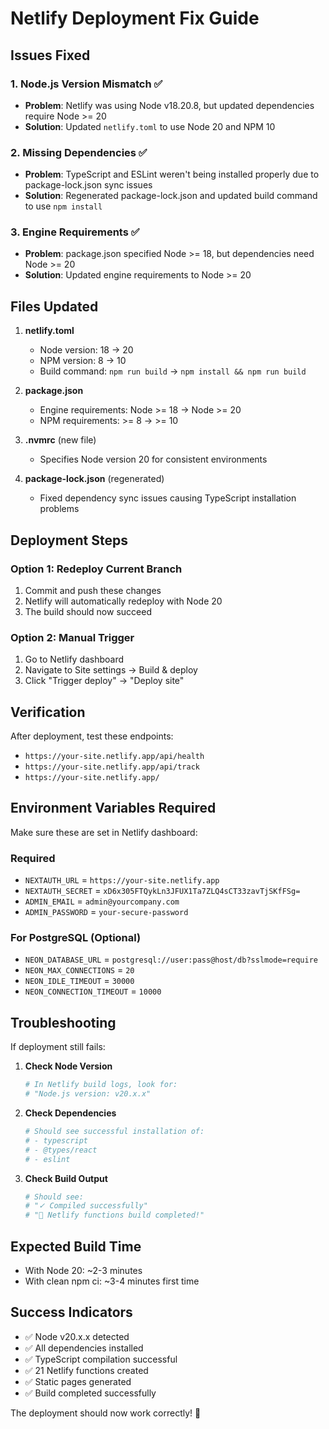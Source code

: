 # Netlify Deployment Fix Guide

## Issues Fixed

### 1. Node.js Version Mismatch ✅
- **Problem**: Netlify was using Node v18.20.8, but updated dependencies require Node >= 20
- **Solution**: Updated `netlify.toml` to use Node 20 and NPM 10

### 2. Missing Dependencies ✅
- **Problem**: TypeScript and ESLint weren't being installed properly due to package-lock.json sync issues
- **Solution**: Regenerated package-lock.json and updated build command to use `npm install`

### 3. Engine Requirements ✅
- **Problem**: package.json specified Node >= 18, but dependencies need Node >= 20
- **Solution**: Updated engine requirements to Node >= 20

## Files Updated

1. **netlify.toml**
   - Node version: 18 → 20
   - NPM version: 8 → 10
   - Build command: `npm run build` → `npm install && npm run build`

2. **package.json**
   - Engine requirements: Node >= 18 → Node >= 20
   - NPM requirements: >= 8 → >= 10

3. **.nvmrc** (new file)
   - Specifies Node version 20 for consistent environments

4. **package-lock.json** (regenerated)
   - Fixed dependency sync issues causing TypeScript installation problems

## Deployment Steps

### Option 1: Redeploy Current Branch
1. Commit and push these changes
2. Netlify will automatically redeploy with Node 20
3. The build should now succeed

### Option 2: Manual Trigger
1. Go to Netlify dashboard
2. Navigate to Site settings → Build & deploy
3. Click "Trigger deploy" → "Deploy site"

## Verification

After deployment, test these endpoints:
- `https://your-site.netlify.app/api/health`
- `https://your-site.netlify.app/api/track`
- `https://your-site.netlify.app/`

## Environment Variables Required

Make sure these are set in Netlify dashboard:

### Required
- `NEXTAUTH_URL` = `https://your-site.netlify.app`
- `NEXTAUTH_SECRET` = `xD6x305FTQykLn3JFUX1Ta7ZLQ4sCT33zavTjSKfFSg=`
- `ADMIN_EMAIL` = `admin@yourcompany.com`
- `ADMIN_PASSWORD` = `your-secure-password`

### For PostgreSQL (Optional)
- `NEON_DATABASE_URL` = `postgresql://user:pass@host/db?sslmode=require`
- `NEON_MAX_CONNECTIONS` = `20`
- `NEON_IDLE_TIMEOUT` = `30000`
- `NEON_CONNECTION_TIMEOUT` = `10000`

## Troubleshooting

If deployment still fails:

1. **Check Node Version**
   ```bash
   # In Netlify build logs, look for:
   # "Node.js version: v20.x.x"
   ```

2. **Check Dependencies**
   ```bash
   # Should see successful installation of:
   # - typescript
   # - @types/react
   # - eslint
   ```

3. **Check Build Output**
   ```bash
   # Should see:
   # "✓ Compiled successfully"
   # "🎉 Netlify functions build completed!"
   ```

## Expected Build Time
- With Node 20: ~2-3 minutes
- With clean npm ci: ~3-4 minutes first time

## Success Indicators
- ✅ Node v20.x.x detected
- ✅ All dependencies installed
- ✅ TypeScript compilation successful
- ✅ 21 Netlify functions created
- ✅ Static pages generated
- ✅ Build completed successfully

The deployment should now work correctly! 🚀